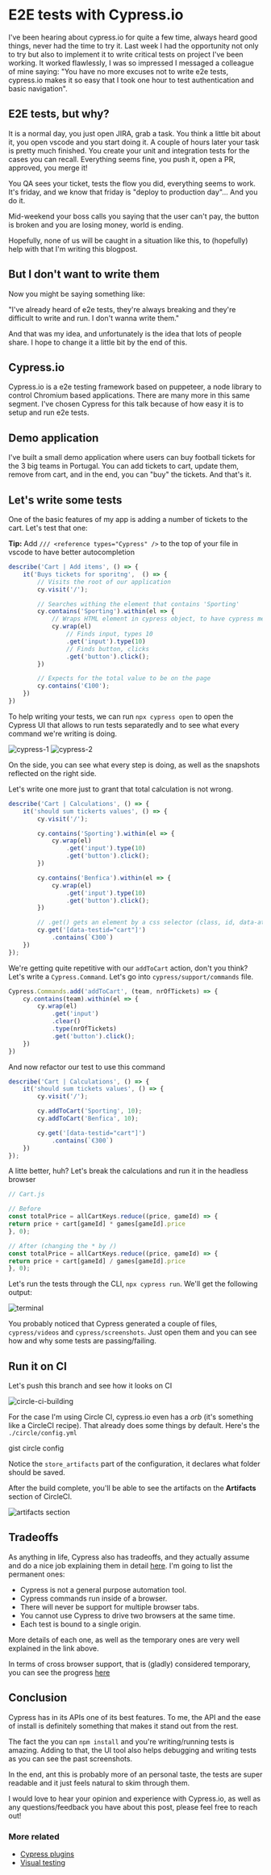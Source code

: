 # E2E tests with Cypress.io

I've been hearing about cypress.io for quite a few time, always heard good things, never had the time to try it. Last week I had the opportunity not only to try but also to implement it to write critical tests on project I've been working.
It worked flawlessly, I was so impressed I messaged a colleague of mine saying: "You have no more excuses not to write e2e tests, cypress.io makes it so easy that I took one hour to test authentication and basic navigation".

## E2E tests, but why?

It is a normal day, you just open JIRA, grab a task. You think a little bit about it, you open vscode and you start doing it. A couple of hours later your task is pretty much finished. You create your unit and integration tests for the cases you can recall. Everything seems fine, you push it, open a PR, approved, you merge it!

You QA sees your ticket, tests the flow you did, everything seems to work. It's friday, and we know that friday is "deploy to production day"... And you do it.

Mid-weekend your boss calls you saying that the user can't pay, the button is broken and you are losing money, world is ending.

Hopefully, none of us will be caught in a situation like this, to (hopefully) help with that I'm writing this blogpost.

## But I don't want to write them

Now you might be saying something like:

"I've already heard of e2e tests, they're always breaking and they're difficult to write and run. I don't wanna write them."

And that was my idea, and unfortunately is the idea that lots of people share. I hope to change it a little bit by the end of this.


## Cypress.io

Cypress.io is a e2e testing framework based on puppeteer, a node library to control Chromium based applications. There are many more in this same segment. I've chosen Cypress for this talk because of how easy it is to setup and run e2e tests.

## Demo application

I've built a small demo application where users can buy football tickets for the 3 big teams in Portugal.
You can add tickets to cart, update them, remove from cart, and in the end, you can "buy" the tickets. And that's it.

## Let's write some tests

One of the basic features of my app is adding a number of tickets to the cart. Let's test that one:

**Tip:** Add `/// <reference types="Cypress" />` to the top of your file in vscode to have better autocompletion

```javascript
describe('Cart | Add items', () => {
    it('Buys tickets for sporitng',  () => {
        // Visits the root of our application
        cy.visit('/');

        // Searches withing the element that contains 'Sporting'
        cy.contains('Sporting').within(el => {
            // Wraps HTML element in cypress object, to have cypress methods
            cy.wrap(el)
                // Finds input, types 10
                .get('input').type(10)
                // Finds button, clicks
                .get('button').click();
        })

        // Expects for the total value to be on the page
        cy.contains('€100');
    })
})
```

To help writing your tests, we can run `npx cypress open` to open the Cypress UI that allows to run tests separatedly and to see what every command we're writing is doing.

![cypress-1](./cypress-ui-1.png)
![cypress-2](./cypress-ui-2.png)

On the side, you can see what every step is doing, as well as the snapshots reflected on the right side.

Let's write one more just to grant that total calculation is not wrong.

```javascript
describe('Cart | Calculations', () => {
    it('should sum tickerts values', () => {
        cy.visit('/');

        cy.contains('Sporting').within(el => {
            cy.wrap(el)
                .get('input').type(10)
                .get('button').click();
        })

        cy.contains('Benfica').within(el => {
            cy.wrap(el)
                .get('input').type(10)
                .get('button').click();
        })

        // .get() gets an element by a css selector (class, id, data-attribute, etc)
        cy.get('[data-testid="cart"]')
            .contains(`€300`)
    })
});

```

We're getting quite repetitive with our `addToCart` action, don't you think? Let's write a `Cypress.Command`. Let's go into `cypress/support/commands` file.

```javascript
Cypress.Commands.add('addToCart', (team, nrOfTickets) => {
    cy.contains(team).within(el => {
        cy.wrap(el)
            .get('input')
            .clear()
            .type(nrOfTickets)
            .get('button').click();
    })
})
```

And now refactor our test to use this command

```javascript
describe('Cart | Calculations', () => {
    it('should sum tickets values', () => {
        cy.visit('/');

        cy.addToCart('Sporting', 10);
        cy.addToCart('Benfica', 10);

        cy.get('[data-testid="cart"]')
            .contains(`€300`)
    })
});

```

A litte better, huh? Let's break the calculations and run it in the headless browser

```javascript
// Cart.js

// Before
const totalPrice = allCartKeys.reduce((price, gameId) => {
return price + cart[gameId] * games[gameId].price
}, 0);

// After (changing the * by /)
const totalPrice = allCartKeys.reduce((price, gameId) => {
return price + cart[gameId] / games[gameId].price
}, 0);

```

Let's run the tests through the CLI, `npx cypress run`. We'll get the following output:

![terminal](./terminal-output.png)

You probably noticed that Cypress generated a couple of files, `cypress/videos` and `cypress/screenshots`. Just open them and you can see how and why some tests are passing/failing.

## Run it on CI

Let's push this branch and see how it looks on CI

![circle-ci-building](./circle-ci.png)

For the case I'm using Circle CI, cypress.io even has a *orb* (it's something like a CircleCI recipe). That already does some things by default. Here's the `./circle/config.yml`

gist circle config

Notice the `store_artifacts` part of the configuration, it declares what folder should be saved.

After the build complete, you'll be able to see the artifacts on the **Artifacts** section of CircleCI.

![artifacts section](./circle-ci-artifacts.png)

## Tradeoffs

As anything in life, Cypress also has tradeoffs, and they actually assume and do a nice job explaining them in detail [here](https://docs.cypress.io/guides/references/trade-offs.html#Permanent-trade-offs-1). I'm going to list the permanent ones:

- Cypress is not a general purpose automation tool.
- Cypress commands run inside of a browser.
- There will never be support for multiple browser tabs.
- You cannot use Cypress to drive two browsers at the same time.
- Each test is bound to a single origin.

More details of each one, as well as the temporary ones are very well explained in the link above.

In terms of cross browser support, that is (gladly) considered temporary, you can see the progress [here](https://github.com/cypress-io/cypress/issues/310)


## Conclusion

Cypress has in its APIs one of its best features. To me, the API and the ease of install is definitely something that makes it stand out from the rest.

The fact the you can `npm install` and you're writing/running tests is amazing. Adding to that, the UI tool also helps debugging and writing tests as you can see the past screenshots.

In the end, ant this is probably more of an personal taste, the tests are super readable and it just feels natural to skim through them.


I would love to hear your opinion and experience with Cypress.io, as well as any questions/feedback you have about this post, please feel free to reach out!


### More related

- [Cypress plugins](https://docs.cypress.io/guides/tooling/plugins-guide.html#Use-Cases)
- [Visual testing](https://docs.cypress.io/guides/tooling/visual-testing.html#Functional-vs-visual-testing)

